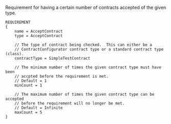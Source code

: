 Requirement for having a certain number of contracts accepted of the given type.

    REQUIREMENT
    {
        name = AcceptContract
        type = AcceptContract

        // The type of contract being checked.  This can either be a
        // ContractConfigurator contract type or a standard contract type (class).
        contractType = SimpleTestContract

        // The minimum number of times the given contract type must have been
        // accpted before the requirement is met.
        // Default = 1
        minCount = 1

        // The maximum number of times the given contract type can be accepted
        // before the requirement will no longer be met.
        // Default = Infinite
        maxCount = 5
    }
